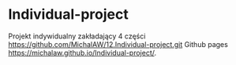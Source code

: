 # Individual-project
Projekt indywidualny zakładający  4 części
https://github.com/MichalAW/12.Individual-project.git
Github pages
https://michalaw.github.io/Individual-project/.
